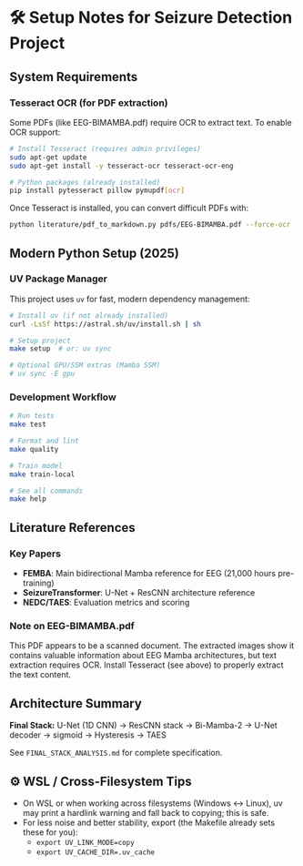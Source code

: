 # 🛠️ Setup Notes for Seizure Detection Project

## System Requirements

### Tesseract OCR (for PDF extraction)
Some PDFs (like EEG-BIMAMBA.pdf) require OCR to extract text. To enable OCR support:

```bash
# Install Tesseract (requires admin privileges)
sudo apt-get update
sudo apt-get install -y tesseract-ocr tesseract-ocr-eng

# Python packages (already installed)
pip install pytesseract pillow pymupdf[ocr]
```

Once Tesseract is installed, you can convert difficult PDFs with:
```bash
python literature/pdf_to_markdown.py pdfs/EEG-BIMAMBA.pdf --force-ocr
```

## Modern Python Setup (2025)

### UV Package Manager
This project uses `uv` for fast, modern dependency management:

```bash
# Install uv (if not already installed)
curl -LsSf https://astral.sh/uv/install.sh | sh

# Setup project
make setup  # or: uv sync

# Optional GPU/SSM extras (Mamba SSM)
# uv sync -E gpu
```

### Development Workflow

```bash
# Run tests
make test

# Format and lint
make quality

# Train model
make train-local

# See all commands
make help
```

## Literature References

### Key Papers
- **FEMBA**: Main bidirectional Mamba reference for EEG (21,000 hours pre-training)
- **SeizureTransformer**: U-Net + ResCNN architecture reference
- **NEDC/TAES**: Evaluation metrics and scoring

### Note on EEG-BIMAMBA.pdf
This PDF appears to be a scanned document. The extracted images show it contains valuable information about EEG Mamba architectures, but text extraction requires OCR. Install Tesseract (see above) to properly extract the text content.

## Architecture Summary

**Final Stack:** U-Net (1D CNN) → ResCNN stack → Bi-Mamba-2 → U-Net decoder → sigmoid → Hysteresis → TAES

See `FINAL_STACK_ANALYSIS.md` for complete specification.

## ⚙️ WSL / Cross-Filesystem Tips
- On WSL or when working across filesystems (Windows <-> Linux), uv may print a hardlink warning and fall back to copying; this is safe.
- For less noise and better stability, export (the Makefile already sets these for you):
  - `export UV_LINK_MODE=copy`
  - `export UV_CACHE_DIR=.uv_cache`
